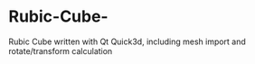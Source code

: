 # Rubic-Cube-
Rubic Cube written with Qt Quick3d, including mesh import and rotate/transform calculation
